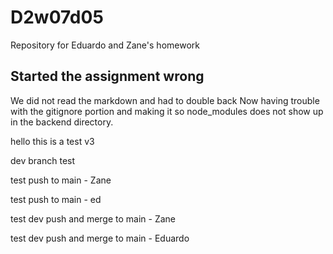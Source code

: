 # D2w07d05
Repository for Eduardo and Zane's homework

## Started the  assignment wrong
  We did not read the markdown and had to double back
  Now having trouble with the gitignore portion and making it so node_modules does not show up in the backend directory.

hello this is a test v3

  dev branch test

  test push to main - Zane

  test push to main - ed

  test dev push and merge to main - Zane

  test dev push and merge to main - Eduardo
  
